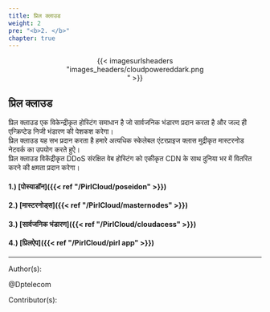 ```yaml
---
title: प्रिल क्लाउड
weight: 2
pre: "<b>2. </b>"
chapter: true
---
```


<div align="center"><div style="width:55%;">{{< imagesurlsheaders "images_headers/cloudpowereddark.png" >}}</div></div>

## प्रिल क्लाउड

प्रिल क्लाउड एक विकेन्द्रीकृत होस्टिंग समाधान है जो सार्वजनिक भंडारण प्रदान करता है और जल्द ही एन्क्रिप्टेड निजी भंडारण की पेशकश करेगा।  
प्रिल क्लाउड यह सभ प्रदान करता है हमारे अत्यधिक स्केलेबल एंटरप्राइज क्लास मुद्रीकृत मास्टरनोड नेटवर्क का उपयोग करते हुऐ।  
प्रिल क्लाउड विकेंद्रीकृत DDoS संरक्षित वेब होस्टिंग को एकीकृत CDN के साथ दुनिया भर में वितरित करने की क्षमता प्रदान करेगा।

#### 1.) [पोस्याडॉन]({{< ref "/PirlCloud/poseidon" >}})

#### 2.) [मास्टरनोड्स]({{< ref "/PirlCloud/masternodes" >}})

#### 3.) [सार्वजनिक भंडारण]({{< ref "/PirlCloud/cloudacess" >}})

#### 4.) [प्रिलऐप]({{< ref "/PirlCloud/pirl app" >}})

---
Author(s):

@Dptelecom

Contributor(s):
